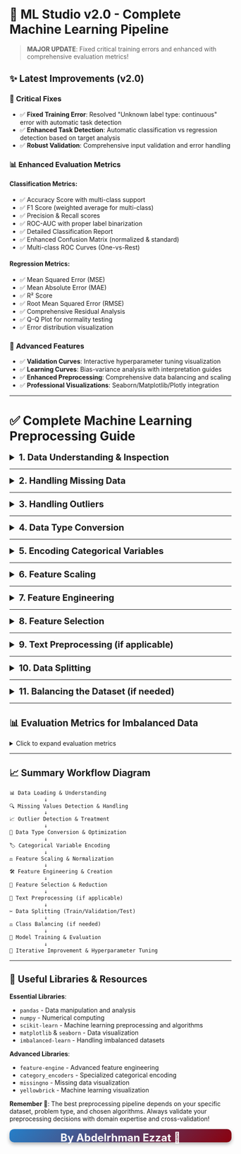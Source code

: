 # 🚀 **ML Studio v2.0 - Complete Machine Learning Pipeline**

> **MAJOR UPDATE**: Fixed critical training errors and enhanced with comprehensive evaluation metrics!

## ✨ **Latest Improvements (v2.0)**

### 🔧 **Critical Fixes**
- ✅ **Fixed Training Error**: Resolved "Unknown label type: continuous" error with automatic task detection
- ✅ **Enhanced Task Detection**: Automatic classification vs regression detection based on target analysis
- ✅ **Robust Validation**: Comprehensive input validation and error handling

### 📊 **Enhanced Evaluation Metrics**

#### Classification Metrics:
- ✅ Accuracy Score with multi-class support
- ✅ F1 Score (weighted average for multi-class)
- ✅ Precision & Recall scores
- ✅ ROC-AUC with proper label binarization
- ✅ Detailed Classification Report
- ✅ Enhanced Confusion Matrix (normalized & standard)
- ✅ Multi-class ROC Curves (One-vs-Rest)

#### Regression Metrics:
- ✅ Mean Squared Error (MSE)
- ✅ Mean Absolute Error (MAE) 
- ✅ R² Score
- ✅ Root Mean Squared Error (RMSE)
- ✅ Comprehensive Residual Analysis
- ✅ Q-Q Plot for normality testing
- ✅ Error distribution visualization

### 🎯 **Advanced Features**
- ✅ **Validation Curves**: Interactive hyperparameter tuning visualization
- ✅ **Learning Curves**: Bias-variance analysis with interpretation guides
- ✅ **Enhanced Preprocessing**: Comprehensive data balancing and scaling
- ✅ **Professional Visualizations**: Seaborn/Matplotlib/Plotly integration

---

# ✅ **Complete Machine Learning Preprocessing Guide**

<details> <summary style="font-size: 20px; font-weight: bold; cursor: pointer;"> 1. Data Understanding & Inspection </summary>

**Purpose**: Get familiar with your dataset structure and identify potential issues early.

**Key Steps**:
- Load the dataset using appropriate libraries (`pandas`, `numpy`)
- Understand the structure: `.shape`, `.info()`, `.describe()`
- Visual inspection: `.head()`, `.tail()`, `.sample()`
- Identify data types (numerical, categorical, datetime, text, etc.)
- Check for duplicate records

**Best Practices**:
- 👉 Always start with data profiling
- 👉 Document your findings
- 👉 Look for patterns in missing data
- 👉 Check data consistency across columns

**Code Example**:
```python
import pandas as pd
import numpy as np

# Load data
df = pd.read_csv('dataset.csv')

# Basic inspection
print(f"Dataset shape    : {df.shape}")
print(f"Dataset info     : {df.info()}")
print(f"Basic statistics :\n{df.describe()}")
print(f"Random sample    :\n{df.sample(5)}\n")
print(f"Missing values   :\n{df.isnull().sum()}")
print(f"Duplicated rows  : {df.duplicated().sum()}")
display(df.head())
display(df.tail())
display(df.sample(5))     # Random sample
```

</details>

---
<details> <summary style="font-size: 20px; font-weight: bold; cursor: pointer;"> 2. Handling Missing Data </summary>

**Purpose**: Deal with incomplete data that can negatively impact model performance.

**Detection Methods**:
- `.isnull().sum()` - Count missing values
- `.isnull().sum().sum()` - Total missing values
- Visualize missing patterns with `missingno` library

**Strategies**:
**1️⃣ Deletion Approach**:
- **Drop rows**: When missing data is random and dataset is large ⚠️
- **Drop columns**: When >70% values are missing ⚠️

**2️⃣ Imputation Approach**:
- **Numerical Data**:
  - Mean (for normal distribution)
  - Median (for skewed data, robust to outliers)
  - Mode (for categorical-like numerical data)
- **Categorical Data**:
  - Mode (most frequent value)
  - Create "Unknown" category
- **Advanced Methods**:
  - KNN Imputation
  - Iterative Imputation
  - Forward/Backward fill (for time series)

**Code Example**:
```python
from sklearn.impute import SimpleImputer, KNNImputer
import missingno as msno

# visualize missing values
msno.matrix(df)

# Simple imputation
imputer    = SimpleImputer(strategy='median')
df_numeric = imputer.fit_transform(df.select_dtypes(include=[np.number]))

# KNN imputation
knn_imputer = KNNImputer(n_neighbors=5)
df_knn = knn_imputer.fit_transform(df_numeric)
```
</details>

---
<details> <summary style="font-size: 20px; font-weight: bold; cursor: pointer;"> 3. Handling Outliers </summary>

**Purpose**: Identify and handle extreme values that can skew model performance.

**Detection Methods**:
**1️⃣ Visual Methods**:
- Box plots: `sns.boxplot()`
- Scatter plots: `plt.scatter()`
- Histograms: `df.hist()`

**2️⃣ Statistical Methods**:
- **IQR Method**: Values beyond $Q1-1.5×IQR$ or $Q3+1.5×IQR$
- **Z-Score**: Values with $|z-score| > 3$
- **Modified Z-Score**: Using median absolute deviation

**3️⃣ Treatment Options**:
- **Remove**: Delete outlier records
- **Cap/Floor (Winsorization)**: Set to percentile limits
- **Transform**: Log, square root, Box-Cox transformation
- **Binning**: Convert to categorical ranges

**Code Example**:
```python
# IQR method
Q1 = df['column'].quantile(0.25)
Q3 = df['column'].quantile(0.75)
IQR = Q3 - Q1
lower_bound = Q1 - 1.5 * IQR
upper_bound = Q3 + 1.5 * IQR

# Remove outliers
df_clean = df[(df['column'] >= lower_bound) & (df['column'] <= upper_bound)]

# Winsorization
df['column'] = np.clip(df['column'], lower_bound, upper_bound)

from scipy import stats
z_scores = np.abs(stats.zscore(df[numeric_columns]))
df = df[(z_scores < 3).all(axis=1)]
```
</details>

---
<details> <summary style="font-size: 20px; font-weight: bold; cursor: pointer;"> 4. Data Type Conversion </summary>

**Purpose**: Ensure data types are appropriate for analysis and modeling.

**Common Conversions**:
- Convert `object` to `category` for categorical data (saves memory)
- Convert `strings` to `datetime` for temporal data
- Convert `categorical text labels` to `numerical codes`
- Convert `boolean strings` to `actual boolean type`

**Benefits**:
- ✅ Improved memory efficiency
- ✅ Better performance in operations
- ✅ Enables appropriate statistical operations

**Code Example**:
```python
# Convert to category 
df['category_col'] = df['category_col'].astype('category')

# Convert to datetime
df['date_col'] = pd.to_datetime(df['date_col'], errors='coerce')

# Convert boolean strings
df['bool_col'] = df['bool_col'].map({'True': True, 'False': False})

# Optimize numeric types
df['int_col'] = pd.to_numeric(df['int_col'], downcast='integer')
```
</details>

---
<details> <summary style="font-size: 20px; font-weight: bold; cursor: pointer;"> 5. Encoding Categorical Variables </summary>

**Purpose**: Convert categorical data into numerical format for machine learning algorithms.

**Encoding Methods**:
**1️⃣ Label Encoding**:
```md
- Best for : Ordinal features (with natural order)
- Creates  : Single column with integer values
- Example  : Education level (High School=0, Bachelor=1, Master=2, PhD=3)
```
**2️⃣ One-Hot Encoding**:
```md
- Best for : Nominal features (no natural order)
- Creates  : Multiple binary columns
- Example  : Color (Red, Blue, Green) → 3 binary columns
```
**3️⃣ Target/Mean Encoding**:
```md
- Best for : High cardinality categorical features
- Risk     : Data leakage if not done properly
- Use with : Cross-validation and regularization
```
```bash
pip install category_encoders
```

**4️⃣ Binary Encoding**:
```md
- Best for: High cardinality features (more efficient than one-hot)
- Creates: Log2(n) binary columns
```
**Code Example**:
```python
from sklearn.preprocessing import LabelEncoder, OneHotEncoder
import category_encoders as ce
import pandas as pd

# Label Encoding
le = LabelEncoder()
df['education_encoded'] = le.fit_transform(df['education'])

# One-Hot Encoding
df_encoded = pd.get_dummies(df, columns=['color'], prefix='color')

# Or using sklearn
ohe = OneHotEncoder(sparse=False, drop='first')
encoded_features = ohe.fit_transform(df[['color']])

# Target Encoding
from category_
encoder = ce.TargetEncoder()
df['encoded'] = encoder.fit_transform(df['feature'], df['target'])
```
</details>

---
<details> <summary style="font-size: 20px; font-weight: bold; cursor: pointer;"> 6. Feature Scaling </summary>

**Purpose**: Normalize feature ranges to prevent algorithms from being biased toward features with larger scales.

**When Needed**:
```md
- Distance-based algorithms : KNN, K-Means, SVM
- Gradient-based algorithms : Neural Networks, Logistic Regression
- Regularized algorithms    : Ridge, Lasso, Elastic Net
```
**When NOT Needed**:
```md
- Tree-based algorithms: Random Forest, Decision Trees, XGBoost
```
**Scaling Methods**:
**1️⃣ MinMaxScaler**:
- Range: $[0, 1]$
- Formula: $(x - min) / (max - min)$
- Best for: Bounded data, when you know min/max

**2️⃣ StandardScaler (Z-score)**:
- Range: Mean=0, Std=1
- Formula: $(x - mean) / std$
- Best for: Normally distributed data

**3️⃣ RobustScaler**:
- Uses: Median and IQR instead of mean and std
- Best for: Data with outliers

> ### ⚠️ when you use **MinMaxScaler** or **StandardScaler**, you should use `fit` on train data and use `transform` on test data.

**Code Example**:
```python
from sklearn.preprocessing import MinMaxScaler, StandardScaler, RobustScaler

# MinMax Scaling
scaler    = MinMaxScaler()
df_scaled = scaler.fit_transform(df[numeric_columns])

# Standard Scaling
std_scaler = StandardScaler()
df_std     = std_scaler.fit_transform(df[numeric_columns])

# Robust Scaling
robust_scaler = RobustScaler()
df_robust     = robust_scaler.fit_transform(df[numeric_columns])

## it's better to use fit on train data and transform on test data
scaler.fit(X_train)
X_train_scaled = scaler.transform(X_train)
X_test_scaled  = scaler.transform(X_test)
```
</details>

---
<details> <summary style="font-size: 20px; font-weight: bold; cursor: pointer;"> 7. Feature Engineering </summary>

**Purpose**: Create new features from existing ones to improve model performance.

**Common Techniques**:
**1️⃣ Mathematical Operations**:
- Ratios: income/expense, price/sqft
- Differences: current_price - previous_price
- Products: length × width for area

**2️⃣ Date/Time Features**:
- Extract: year, month, day, hour, day_of_week
- Create: is_weekend, is_holiday, days_since_event

**3️⃣ Text Features**:
- Length: character count, word count
- Patterns: email domains, phone area codes

**4️⃣ Binning/Discretization**:
- Age groups: 0-18, 19-35, 36-50, 50+
- Income brackets: Low, Medium, High

**5️⃣ Polynomial Features**:
- $x², x³, x₁×x₂$ (interaction terms)

> ### 👍 You can also use `Featuretools` for automatic feature engineering

**Code Example**:
```python
from sklearn.preprocessing import PolynomialFeatures

# Date feature engineering
df['year']       = df['date'].dt.year
df['month']      = df['date'].dt.month
df['is_weekend'] = df['date'].dt.dayofweek >= 5

# Mathematical operations
df['bmi'] = df['weight'] / (df['height'] ** 2)
df['price_per_sqft'] = df['price'] / df['area']

# Binning
df['age_group'] = pd.cut(df['age'], bins=[0, 18, 35, 50, 100], 
                        labels=['Child', 'Young', 'Adult', 'Senior'])

# Polynomial features
poly = PolynomialFeatures(degree=2, include_bias=False)
poly_features = poly.fit_transform(df[['feature1', 'feature2']])
```
</details>

---
<details> <summary style="font-size: 20px; font-weight: bold; cursor: pointer;"> 8. Feature Selection </summary>

**Purpose**: Select the most relevant features to improve model performance and reduce overfitting.

**Benefits**:
- ✅ Reduces overfitting
- ✅ Improves model interpretability
- ✅ Decreases training time
- ✅ Reduces storage requirements

**Selection Methods**:
**1️⃣ Filter Methods** (Statistical):
- **Correlation Matrix**: Remove highly correlated features (>0.95)
- **Chi-square Test**: For categorical features vs categorical target
- **ANOVA F-test**: For numerical features vs categorical target
- **Mutual Information**: Measures dependency between features and target

**2️⃣ Wrapper Methods**:
- **Recursive Feature Elimination (RFE)**: Iteratively remove features
- **Forward/Backward Selection**: Add/remove features stepwise

**3️⃣ Embedded Methods**:
- **L1 Regularization (Lasso)**: Automatically selects features
- **Tree-based Feature Importance**: From Random Forest, XGBoost

> ### you can also use `SelectFromModel` with **Lasso**

**Code Example**:
```python
from sklearn.feature_selection import SelectKBest, chi2, f_classif, RFE
from sklearn.ensemble import RandomForestClassifier
import seaborn as sns

# Correlation matrix
corr_matrix = df.corr()
sns.heatmap(corr_matrix, annot=True)

# Remove highly correlated features
high_corr = np.where(np.abs(corr_matrix) > 0.95)
high_corr_features = [corr_matrix.columns[x] for x in high_corr[0]]

# Chi-square for categorical features
chi2_selector = SelectKBest(chi2, k=10)
chi2_features = chi2_selector.fit_transform(X_categorical, y)

# RFE with Random Forest
rf  = RandomForestClassifier()
rfe = RFE(rf, n_features_to_select=10)
rfe_features = rfe.fit_transform(X, y)

# selecting features with L1 regularization
from sklearn.linear_model import Lasso
from sklearn.feature_selection import SelectFromModel

lasso = Lasso(alpha=0.01)
lasso_selector = SelectFromModel(lasso)
lasso_features = lasso_selector.fit_transform(X, y)
```
</details>

---
<details> <summary style="font-size: 20px; font-weight: bold; cursor: pointer;"> 9. Text Preprocessing (if applicable) </summary>

**Purpose**: Clean and prepare text data for NLP and machine learning tasks.

**Common Steps**:
**1️⃣ Basic Cleaning**:
- Lowercasing: Convert all text to lowercase
- Remove punctuation and special characters
- Remove extra whitespace and newlines
- Handle encoding issues

**2️⃣ Tokenization**:
- Split text into individual words/tokens
- Handle contractions (don't → do not)

**3️⃣ Stopwords Removal**:
- Remove common words (the, and, or, etc.)
- Language-specific stopword lists

**4️⃣ Normalization**:
- **Stemming**: Reduce words to root form (running → run)
- **Lemmatization**: Reduce to dictionary form (better → good)

**5️⃣ Vectorization**:
- **Bag of Words**: Count frequency of words
- **TF-IDF**: Term frequency-inverse document frequency
- **Word Embeddings**: Word2Vec, GloVe, FastText

> 👉 you can also use `Contractions` for fix contractions in text
> 👉 you can also use `spaCy` for more advanced text processing

**Code Example**:
```python
import nltk
from nltk.corpus import stopwords
from nltk.stem import PorterStemmer, WordNetLemmatizer
from sklearn.feature_extraction.text import TfidfVectorizer, CountVectorizer
import re

# Download required NLTK data
nltk.download('stopwords')
nltk.download('wordnet')

# Initialize tools
stop_words = set(stopwords.words('english'))
stemmer    = PorterStemmer()
lemmatizer = WordNetLemmatizer()

def preprocess_text(text, use_lemmatizer=False):
    # Lowercase
    text = text.lower()
    
    # Remove punctuation and numbers
    text = re.sub(r'[^a-zA-Z\s]', '', text)
    
    # Tokenize
    tokens = text.split()
    
    # Remove stopwords and stem
    if use_lemmatizer:
        tokens = [lemmatizer.lemmatize(word) for word in tokens if word not in stop_words]
    else:
        tokens = [stemmer.stem(word) for word in tokens if word not in stop_words]
    
    return ' '.join(tokens)

# Apply preprocessing
df['cleaned_text'] = df['text'].apply(preprocess_text)

# Vectorization
tfidf = TfidfVectorizer(max_features=1000, ngram_range=(1, 2))
text_features = tfidf.fit_transform(df['cleaned_text'])

import contractions
text = contractions.fix("Don't do this!")  # Output: "Do not do this!"

import spacy
nlp    = spacy.load('en_core_web_sm')
doc    = nlp("This is an example.")
tokens = [token.lemma_ for token in doc if not token.is_stop]
```
</details>

---
<details> <summary style="font-size: 20px; font-weight: bold; cursor: pointer;"> 10. Data Splitting </summary>

**Purpose**: Separate data into training and testing sets to evaluate model performance on unseen data.

**Common Split Ratios**:
- 80/20 (Train/Test)
- 70/30 (Train/Test)
- 60/20/20 (Train/Validation/Test)

**Types of Splitting**:
**1️⃣ Random Split**:
- Good for: Independent observations
- Use: `train_test_split()`

**2️⃣ Stratified Split**:
- Good for: Imbalanced datasets
- Maintains: Class distribution in both sets

**3️⃣ Time-based Split**:
- Good for: Time series data
- Rule: Train on past, test on future

**4️⃣ Cross-validation**:
- `K-fold`: Split data into k folds
- `Stratified K-fold`: Maintains class distribution
- `Time series split`: Respects temporal order

> ⚠️ Use `cross_val_score` or `cross_validate` for model evaluation across folds.

**Code Example**:
```python
from sklearn.model_selection import train_test_split, StratifiedKFold, TimeSeriesSplit

# Basic random split
X_train, X_test, y_train, y_test = train_test_split(X, y, test_size=0.2, random_state=42)

# Stratified split for imbalanced data
X_train, X_test, y_train, y_test = train_test_split(X, y, test_size=0.2, stratify=y, random_state=42)

# Time series split
tscv = TimeSeriesSplit(n_splits=5)
for train_idx, test_idx in tscv.split(X):
    X_train, X_test = X[train_idx], X[test_idx]
    y_train, y_test = y[train_idx], y[test_idx]
```
</details>

---
<details> <summary style="font-size: 20px; font-weight: bold; cursor: pointer;"> 11. Balancing the Dataset (if needed) </summary>

**Purpose**: Address class imbalance that can lead to biased model predictions.

**When to Use**:
- 👉 Imbalanced classification problems
- 👉 Minority class < 10–20% of total data
- 👉 When **accuracy alone** is not sufficient (e.g., fraud detection, medical diagnosis)

**Techniques**:
**1️⃣ Oversampling**:
- **SMOTE** (Synthetic Minority Oversampling Technique): Creates synthetic samples from the minority class.
- **ADASYN**: Adaptive version of SMOTE, focuses more on difficult examples.
- **Random Oversampling**: Duplicates existing samples from the minority class.
- **BorderlineSMOTE**: Oversamples near the decision boundary.

**2️⃣ Undersampling**:
- **Random Undersampling**: Removes samples from the majority class.
- **Tomek Links**: Removes majority samples that are borderline.
- **Edited Nearest Neighbors**: Removes noisy or ambiguous samples.

**3️⃣ Algorithmic Approaches**:
- **Class Weights**: Increase penalty for misclassifying minority class.
- **Cost-sensitive Learning**: Custom loss functions for imbalance.
- **Ensemble Methods**: Use balanced subsets in ensemble models (e.g., BalancedRandomForest).
---
### 🔄 Avoiding Data Leakage with imblearn.pipeline

When oversampling is done **before** splitting data (train/test), it leaks information from the test set into training.
To prevent this, use `imblearn.pipeline.Pipeline` to perform oversampling **inside the cross-validation loop**:

```python
from imblearn.pipeline import Pipeline
from imblearn.over_sampling import SMOTE
from sklearn.ensemble import RandomForestClassifier
from sklearn.model_selection import cross_val_score

# Build pipeline with oversampling and classifier
pipeline = Pipeline([
    ('smote', SMOTE(random_state=42)),
    ('clf', RandomForestClassifier(class_weight='balanced', random_state=42))])

# Cross-validation with safe oversampling inside folds
scores = cross_val_score(pipeline, X, y, cv=5, scoring='f1_macro')
print("F1 Scores:", scores)
print("Average F1:", scores.mean())
```
---
### Code Example (Basic Sampling)

```python
from imblearn.over_sampling import SMOTE, ADASYN, RandomOverSampler
from imblearn.under_sampling import RandomUnderSampler, TomekLinks
from collections import Counter

# Original distribution
print("Original    :", Counter(y))

# SMOTE oversampling
smote = SMOTE(random_state=42)
X_sm, y_sm = smote.fit_resample(X, y)
print("After SMOTE :", Counter(y_sm))

# Random undersampling
undersample = RandomUnderSampler(random_state=42)
X_us, y_us = undersample.fit_resample(X, y)
print("After Undersampling:", Counter(y_us))

# Class weights in classifier
from sklearn.ensemble import RandomForestClassifier
model = RandomForestClassifier(class_weight='balanced')
```
</details>

---
## 📊 **Evaluation Metrics for Imbalanced Data**
<details> <summary> Click to expand evaluation metrics</summary>

**Beyond Accuracy**:
- **Precision**: $TP / (TP + FP)$ - How many positive predictions were correct?
- **Recall (Sensitivity)**: $TP / (TP + FN)$ - How many actual positives were found?
- **F1-Score**: Harmonic mean of precision and recall
- **ROC-AUC**: Area under the receiver operating characteristic curve
- **PR-AUC**: Area under the precision-recall curve (better for imbalanced data)

> ### ✅ Use `PR-AUC` instead of `ROC-AUC` when the dataset is **highly imbalanced**.

**Code Example**:
```python
from sklearn.metrics import classification_report, confusion_matrix, roc_auc_score

# Make predictions
y_pred       = model.predict(X_test)
y_pred_proba = model.predict_proba(X_test)[:, 1]

# Comprehensive evaluation
print(classification_report(y_test, y_pred))
print("ROC-AUC          :", roc_auc_score(y_test, y_pred_proba))
print("Confusion Matrix :\n", confusion_matrix(y_test, y_pred))
```
</details>

---
## 📈 **Summary Workflow Diagram**
```md
📊 Data Loading & Understanding
           ↓
🔍 Missing Values Detection & Handling
           ↓
📈 Outlier Detection & Treatment
           ↓
🔄 Data Type Conversion & Optimization
           ↓
🏷️ Categorical Variable Encoding
           ↓
⚖️ Feature Scaling & Normalization
           ↓
🛠️ Feature Engineering & Creation
           ↓
🎯 Feature Selection & Reduction
           ↓
📝 Text Preprocessing (if applicable)
           ↓
✂️ Data Splitting (Train/Validation/Test)
           ↓
⚖️ Class Balancing (if needed)
           ↓
🤖 Model Training & Evaluation
           ↓
🔁 Iterative Improvement & Hyperparameter Tuning
```
---
## 🔗 **Useful Libraries & Resources**

**Essential Libraries**:
- `pandas` - Data manipulation and analysis
- `numpy` - Numerical computing
- `scikit-learn` - Machine learning preprocessing and algorithms
- `matplotlib` & `seaborn` - Data visualization
- `imbalanced-learn` - Handling imbalanced datasets

**Advanced Libraries**:
- `feature-engine` - Advanced feature engineering
- `category_encoders` - Specialized categorical encoding
- `missingno` - Missing data visualization
- `yellowbrick` - Machine learning visualization

**Remember 🤔**: The best preprocessing pipeline depends on your specific dataset, problem type, and chosen algorithms. Always validate your preprocessing decisions with domain expertise and cross-validation!

<div style="background: linear-gradient(135deg,rgb(37, 127, 201), #8b000e); 
            color: #ffffff; 
            width: 100%; 
            height: 30px; 
            text-align: center; 
            font-weight: bold; 
            line-height: 39px; 
            margin: 15px 0; 
            font-size: 24px; 
            border-radius: 10px; 
            box-shadow: 0 4px 8px rgba(0, 0, 0, 0.3);">
    By Abdelrhman Ezzat 🫡
</div>